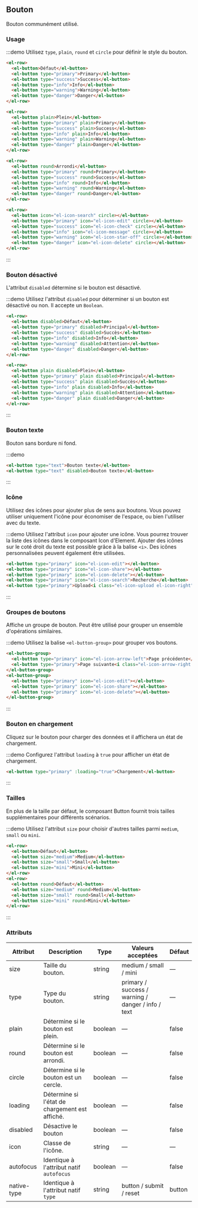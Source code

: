 ## Bouton

Bouton communément utilisé.

### Usage

:::demo Utilisez `type`, `plain`, `round` et `circle` pour définir le style du bouton.

```html
<el-row>
  <el-button>Défaut</el-button>
  <el-button type="primary">Primary</el-button>
  <el-button type="success">Success</el-button>
  <el-button type="info">Info</el-button>
  <el-button type="warning">Warning</el-button>
  <el-button type="danger">Danger</el-button>
</el-row>

<el-row>
  <el-button plain>Plein</el-button>
  <el-button type="primary" plain>Primary</el-button>
  <el-button type="success" plain>Success</el-button>
  <el-button type="info" plain>Info</el-button>
  <el-button type="warning" plain>Warning</el-button>
  <el-button type="danger" plain>Danger</el-button>
</el-row>

<el-row>
  <el-button round>Arrondi</el-button>
  <el-button type="primary" round>Primary</el-button>
  <el-button type="success" round>Success</el-button>
  <el-button type="info" round>Info</el-button>
  <el-button type="warning" round>Warning</el-button>
  <el-button type="danger" round>Danger</el-button>
</el-row>

<el-row>
  <el-button icon="el-icon-search" circle></el-button>
  <el-button type="primary" icon="el-icon-edit" circle></el-button>
  <el-button type="success" icon="el-icon-check" circle></el-button>
  <el-button type="info" icon="el-icon-message" circle></el-button>
  <el-button type="warning" icon="el-icon-star-off" circle></el-button>
  <el-button type="danger" icon="el-icon-delete" circle></el-button>
</el-row>
```
:::

### Bouton désactivé

L'attribut `disabled` détermine si le bouton est désactivé.

:::demo Utilisez l'attribut `disabled` pour déterminer si un bouton est désactivé ou non. Il accepte un `Boolean`.

```html
<el-row>
  <el-button disabled>Défaut</el-button>
  <el-button type="primary" disabled>Principal</el-button>
  <el-button type="success" disabled>Succès</el-button>
  <el-button type="info" disabled>Info</el-button>
  <el-button type="warning" disabled>Attention</el-button>
  <el-button type="danger" disabled>Danger</el-button>
</el-row>

<el-row>
  <el-button plain disabled>Plein</el-button>
  <el-button type="primary" plain disabled>Principal</el-button>
  <el-button type="success" plain disabled>Succès</el-button>
  <el-button type="info" plain disabled>Info</el-button>
  <el-button type="warning" plain disabled>Attention</el-button>
  <el-button type="danger" plain disabled>Danger</el-button>
</el-row>
```
:::

### Bouton texte

Bouton sans bordure ni fond.

:::demo
```html
<el-button type="text">Bouton texte</el-button>
<el-button type="text" disabled>Bouton texte</el-button>
```
:::

### Icône

Utilisez des icônes pour ajouter plus de sens aux boutons. Vous pouvez utiliser uniquement l'icône pour économiser de l'espace, ou bien l'utiliser avec du texte.

:::demo Utilisez l'attribut `icon` pour ajouter une icône. Vous pourrez trouver la liste des icônes dans le composant Icon d'Element. Ajouter des icônes sur le coté droit du texte est possible grâce à la balise `<i>`. Des icônes personnalisées peuvent également être utilisées.

```html
<el-button type="primary" icon="el-icon-edit"></el-button>
<el-button type="primary" icon="el-icon-share"></el-button>
<el-button type="primary" icon="el-icon-delete"></el-button>
<el-button type="primary" icon="el-icon-search">Recherche</el-button>
<el-button type="primary">Upload<i class="el-icon-upload el-icon-right"></i></el-button>
```
:::

### Groupes de boutons

Affiche un groupe de bouton. Peut être utilisé pour grouper un ensemble d'opérations similaires.

:::demo Utilisez la balise `<el-button-group>` pour grouper vos boutons.

```html
<el-button-group>
  <el-button type="primary" icon="el-icon-arrow-left">Page précédente</el-button>
  <el-button type="primary">Page suivante<i class="el-icon-arrow-right el-icon-right"></i></el-button>
</el-button-group>
<el-button-group>
  <el-button type="primary" icon="el-icon-edit"></el-button>
  <el-button type="primary" icon="el-icon-share"></el-button>
  <el-button type="primary" icon="el-icon-delete"></el-button>
</el-button-group>
```
:::

### Bouton en chargement

Cliquez sur le bouton pour charger des données et il affichera un état de chargement.

:::demo Configurez l'attribut `loading` à `true` pour afficher un état de chargement.

```html
<el-button type="primary" :loading="true">Chargement</el-button>
```
:::

### Tailles

En plus de la taille par défaut, le composant Button fournit trois tailles supplémentaires pour différents scénarios.

:::demo Utilisez l'attribut `size` pour choisir d'autres tailles parmi `medium`, `small` ou `mini`.

```html
<el-row>
  <el-button>Défaut</el-button>
  <el-button size="medium">Medium</el-button>
  <el-button size="small">Small</el-button>
  <el-button size="mini">Mini</el-button>
</el-row>
<el-row>
  <el-button round>Défaut</el-button>
  <el-button size="medium" round>Medium</el-button>
  <el-button size="small" round>Small</el-button>
  <el-button size="mini" round>Mini</el-button>
</el-row>
```
:::

### Attributs
| Attribut      | Description    | Type      | Valeurs acceptées       | Défaut   |
|---------- |-------- |---------- |-------------  |-------- |
| size     | Taille du bouton.   | string  |   medium / small / mini            |    —     |
| type     | Type du bouton.   | string    |   primary / success / warning / danger / info / text |     —    |
| plain     | Détermine si le bouton est plein.   | boolean    | — | false   |
| round     | Détermine si le bouton est arrondi.   | boolean    | — | false   |
| circle     | Détermine si le bouton est un cercle.   | boolean    | — | false   |
| loading   | Détermine si l'état de chargement est affiché.   | boolean    | — | false   |
| disabled  | Désactive le bouton    | boolean   | —   | false   |
| icon  | Classe de l'icône. | string   |  —  |  —  |
| autofocus  | Identique à l'attribut natif `autofocus` | boolean   |  —  |  false  |
| native-type | Identique à l'attribut natif `type` | string | button / submit / reset | button |
